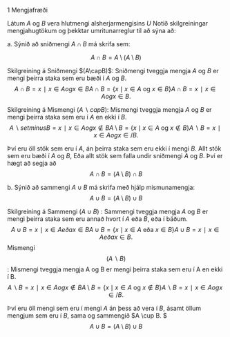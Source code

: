 1 Mengjafræði 

Látum $A$ og $B$ vera hlutmengi alsherjarmengisins $U$ Notið skilgreiningar mengjahugtökum og þekktar umritunarreglur til að sýna að:

a. Sýnið að sniðmengi $A\cap B$ má skrifa sem: 

$$A\cap B = A\setminus (A\setminus B)$$  

Skilgreining á Sniðmengi $(A\capB)$: Sniðmengi tveggja mengja $A$ og $B$ er mengi þeirra staka sem eru bæði í $A$ og $B$.
$$ A\cap B = {x∣x∈A og x∈B}A \cap B = \{ x \mid x \in A \text{ og } x \in B \}A∩B={x∣x∈A og x∈B}.$$

Skilgreining á Mismengi $(A ∖cap B)$: Mismengi tveggja mengja $A$ og $B$ er mengi þeirra staka sem eru í $A$ en ekki í $B$. 
$$ A∖setminus B = {x∣x∈A og x∉B}A \setminus B = \{ x \mid x \in A \text{ og } x \notin B \}A∖B={x∣x∈A og x∈/B}.$$

Því eru öll stök sem eru í $A$, án þeirra staka sem eru ekki í mengi $B$. Allt stök sem eru bæði í $A$ og $B$, Eða allt stök sem falla undir sniðmengi $A$ og $B$. Því er hægt að segja að 
                  $$ A \cap B = (A \setminus B) \cap B  $$








b. Sýnið að sammengi  $A \cup B$ má skrifa með hjálp mismunamengja:
$$A \cup B = (A \setminus B) \cup B$$

Skilgreining á Sammengi $(A \cup B)$ : Sammengi tveggja mengja $A$ og $B$ er mengi þeirra staka sem eru annað hvort í $A$ eða $B$, eða í báðum. 
$$ A \cup B={x∣x∈A eða x∈B}A \cup B = \{ x \mid x \in A \text{ eða } x \in B \}A∪B={x∣x∈A eða x∈B}.$$
Mismengi $$(A∖B)$$: Mismengi tveggja mengja A og B er mengi þeirra staka sem eru í A en ekki í B. 
$$A∖B={x∣x∈A og x∉B}A \setminus B = \{ x \mid x \in A \text{ og } x \notin B \}A∖B={x∣x∈A og x∈/B}.$$

Því eru öll mengi sem eru í mengi $A$ án þess að vera í $B$, ásamt öllum mengjum sem eru í $B$, sama og sammengið $A \cup B. $
$$A \cup B = (A \setminus B) \cup B $$
